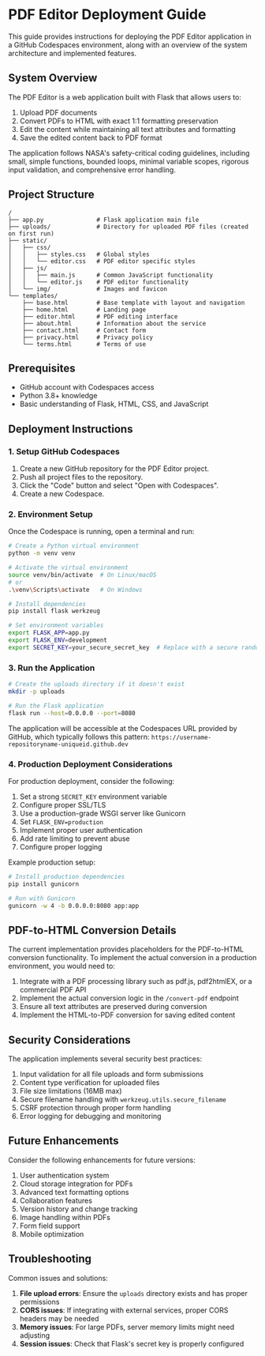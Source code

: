# PDF Editor Deployment Guide

This guide provides instructions for deploying the PDF Editor application in a GitHub Codespaces environment, along with an overview of the system architecture and implemented features.

## System Overview

The PDF Editor is a web application built with Flask that allows users to:
1. Upload PDF documents
2. Convert PDFs to HTML with exact 1:1 formatting preservation
3. Edit the content while maintaining all text attributes and formatting
4. Save the edited content back to PDF format

The application follows NASA's safety-critical coding guidelines, including small, simple functions, bounded loops, minimal variable scopes, rigorous input validation, and comprehensive error handling.

## Project Structure

```
/
├── app.py               # Flask application main file
├── uploads/             # Directory for uploaded PDF files (created on first run)
├── static/
│   ├── css/
│   │   ├── styles.css   # Global styles
│   │   └── editor.css   # PDF editor specific styles
│   ├── js/
│   │   ├── main.js      # Common JavaScript functionality
│   │   └── editor.js    # PDF editor functionality
│   └── img/             # Images and favicon
└── templates/
    ├── base.html        # Base template with layout and navigation
    ├── home.html        # Landing page
    ├── editor.html      # PDF editing interface
    ├── about.html       # Information about the service
    ├── contact.html     # Contact form
    ├── privacy.html     # Privacy policy
    └── terms.html       # Terms of use
```

## Prerequisites

- GitHub account with Codespaces access
- Python 3.8+ knowledge
- Basic understanding of Flask, HTML, CSS, and JavaScript

## Deployment Instructions

### 1. Setup GitHub Codespaces

1. Create a new GitHub repository for the PDF Editor project.
2. Push all project files to the repository.
3. Click the "Code" button and select "Open with Codespaces".
4. Create a new Codespace.

### 2. Environment Setup

Once the Codespace is running, open a terminal and run:

```bash
# Create a Python virtual environment
python -m venv venv

# Activate the virtual environment
source venv/bin/activate  # On Linux/macOS
# or
.\venv\Scripts\activate   # On Windows

# Install dependencies
pip install flask werkzeug

# Set environment variables
export FLASK_APP=app.py
export FLASK_ENV=development
export SECRET_KEY=your_secure_secret_key  # Replace with a secure random key in production
```

### 3. Run the Application

```bash
# Create the uploads directory if it doesn't exist
mkdir -p uploads

# Run the Flask application
flask run --host=0.0.0.0 --port=8080
```

The application will be accessible at the Codespaces URL provided by GitHub, which typically follows this pattern:
`https://username-repositoryname-uniqueid.github.dev`

### 4. Production Deployment Considerations

For production deployment, consider the following:

1. Set a strong `SECRET_KEY` environment variable
2. Configure proper SSL/TLS
3. Use a production-grade WSGI server like Gunicorn
4. Set `FLASK_ENV=production`
5. Implement proper user authentication
6. Add rate limiting to prevent abuse
7. Configure proper logging

Example production setup:

```bash
# Install production dependencies
pip install gunicorn

# Run with Gunicorn
gunicorn -w 4 -b 0.0.0.0:8080 app:app
```

## PDF-to-HTML Conversion Details

The current implementation provides placeholders for the PDF-to-HTML conversion functionality. To implement the actual conversion in a production environment, you would need to:

1. Integrate with a PDF processing library such as pdf.js, pdf2htmlEX, or a commercial PDF API
2. Implement the actual conversion logic in the `/convert-pdf` endpoint
3. Ensure all text attributes are preserved during conversion
4. Implement the HTML-to-PDF conversion for saving edited content

## Security Considerations

The application implements several security best practices:

1. Input validation for all file uploads and form submissions
2. Content type verification for uploaded files
3. File size limitations (16MB max)
4. Secure filename handling with `werkzeug.utils.secure_filename`
5. CSRF protection through proper form handling
6. Error logging for debugging and monitoring

## Future Enhancements

Consider the following enhancements for future versions:

1. User authentication system
2. Cloud storage integration for PDFs
3. Advanced text formatting options
4. Collaboration features
5. Version history and change tracking
6. Image handling within PDFs
7. Form field support
8. Mobile optimization

## Troubleshooting

Common issues and solutions:

1. **File upload errors**: Ensure the `uploads` directory exists and has proper permissions
2. **CORS issues**: If integrating with external services, proper CORS headers may be needed
3. **Memory issues**: For large PDFs, server memory limits might need adjusting
4. **Session issues**: Check that Flask's secret key is properly configured
